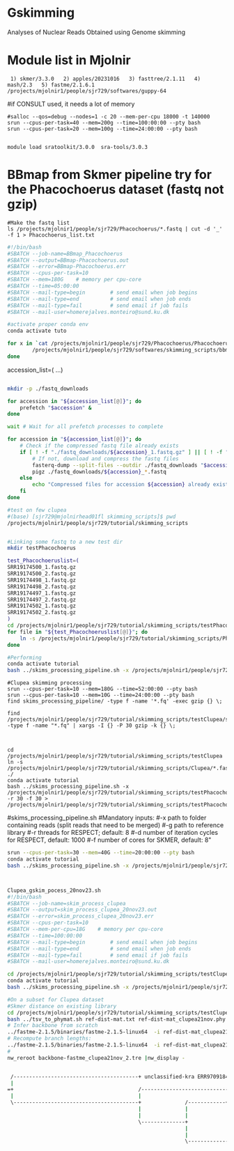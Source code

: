 # Gskimming
 Analyses of Nuclear Reads Obtained using Genome skimming

# Module list in Mjolnir 
```  1) skmer/3.3.0   2) apples/20231016   3) fasttree/2.1.11   4) mash/2.3   5) fastme/2.1.6.1  /projects/mjolnir1/people/sjr729/softwares/guppy-64 ```

#if CONSULT used, it needs a lot of memory
```
#salloc --qos=debug --nodes=1 -c 20 --mem-per-cpu 18000 -t 140000
srun --cpus-per-task=40 --mem=200g --time=100:00:00 --pty bash
srun --cpus-per-task=20 --mem=100g --time=24:00:00 --pty bash


module load sratoolkit/3.0.0  sra-tools/3.0.3
```

# BBmap from Skmer pipeline try for the Phacochoerus dataset (fastq not gzip)
```
#Make the fastq list
ls /projects/mjolnir1/people/sjr729/Phacochoerus/*.fastq | cut -d '_' -f 1 > Phacochoerus_list.txt
```

```bash
#!/bin/bash
#SBATCH --job-name=BBmap_Phacochoerus
#SBATCH --output=BBmap-Phacochoerus.out
#SBATCH --error=BBmap-Phacochoerus.err
#SBATCH --cpus-per-task=10
#SBATCH --mem=180G    # memory per cpu-core
#SBATCH --time=05:00:00
#SBATCH --mail-type=begin        # send email when job begins
#SBATCH --mail-type=end          # send email when job ends
#SBATCH --mail-type=fail         # send email if job fails
#SBATCH --mail-user=homerejalves.monteiro@sund.ku.dk

#activate proper conda env
conda activate tuto

for x in `cat /projects/mjolnir1/people/sjr729/Phacochoerus/Phacochoerus_list.txt`; do 
        /projects/mjolnir1/people/sjr729/softwares/skimming_scripts/bbmap_pipeline.sh ${x}_1.fastq ${x}_2.fastq ${x}_merged.fastq
done 

```
accession_list=(
...)

```bash

mkdir -p ./fastq_downloads

for accession in "${accession_list[@]}"; do
    prefetch "$accession" &
done

wait # Wait for all prefetch processes to complete

for accession in "${accession_list[@]}"; do
    # Check if the compressed fastq file already exists
    if [ ! -f "./fastq_downloads/${accession}_1.fastq.gz" ] || [ ! -f "./fastq_downloads/${accession}_2.fastq.gz" ]; then
        # If not, download and compress the fastq files
        fasterq-dump --split-files --outdir ./fastq_downloads "$accession"
        pigz ./fastq_downloads/${accession}_*.fastq
    else
        echo "Compressed files for accession ${accession} already exist, skipping."
    fi
done
```


```bash
#test on few clupea
#(base) [sjr729@mjolnirhead01fl skimming_scripts]$ pwd
/projects/mjolnir1/people/sjr729/tutorial/skimming_scripts


#Linking some fastq to a new test dir 
mkdir testPhacochoerus

test_Phacochoeruslist=(
SRR19174500_1.fastq.gz
SRR19174500_2.fastq.gz
SRR19174498_1.fastq.gz
SRR19174498_2.fastq.gz
SRR19174497_1.fastq.gz
SRR19174497_2.fastq.gz
SRR19174502_1.fastq.gz
SRR19174502_2.fastq.gz
)
cd /projects/mjolnir1/people/sjr729/tutorial/skimming_scripts/testPhacochoerus
for file in "${test_Phacochoeruslist[@]}"; do
    ln -s /projects/mjolnir1/people/sjr729/tutorial/skimming_scripts/Phacochoerus/"$file" .
done

#Performing 
conda activate tutorial
bash ../skims_processing_pipeline.sh -x /projects/mjolnir1/people/sjr729/tutorial/skimming_scripts/testPhacochoerus
```



```
#Clupea skimming processing
srun --cpus-per-task=10 --mem=180G --time=52:00:00 --pty bash
srun --cpus-per-task=10 --mem=10G --time=24:00:00 --pty bash
find skims_processing_pipeline/ -type f -name '*.fq' -exec gzip {} \;

find /projects/mjolnir1/people/sjr729/tutorial/skimming_scripts/testClupea/skims_processing_pipeline/ -type f -name "*.fq" | xargs -I {} -P 30 gzip -k {} \;



cd /projects/mjolnir1/people/sjr729/tutorial/skimming_scripts/testClupea
ln -s /projects/mjolnir1/people/sjr729/tutorial/skimming_scripts/Clupea/*.fastq.gz ./
conda activate tutorial
bash ../skims_processing_pipeline.sh -x /projects/mjolnir1/people/sjr729/tutorial/skimming_scripts/testPhacochoerus -r 30 -f 30 > /projects/mjolnir1/people/sjr729/tutorial/skimming_scripts/testPhacochoerus.log
```

#skims_processing_pipeline.sh
#Mandatory inputs:
#-x  path to folder containing reads (split reads that need to be merged)
#-g  path to reference library
#-r  threads for RESPECT; default: 8
#-d  number of iteration cycles for RESPECT, default: 1000
#-f  number of cores for SKMER, default: 8"



```bash
srun --cpus-per-task=30 --mem=40G --time=20:00:00 --pty bash
conda activate tutorial
bash ../skims_processing_pipeline.sh -x /projects/mjolnir1/people/sjr729/tutorial/skimming_scripts/testMagpie -r 39 -f 39 > /projects/mjolnir1/people/sjr729/tutorial/skimming_scripts/testMagpie_11feb24_screen.log



Clupea_gskim_pocess_20nov23.sh
#!/bin/bash
#SBATCH --job-name=skim_process_clupea
#SBATCH --output=skim_process_clupea_20nov23.out
#SBATCH --error=skim_process_clupea_20nov23.err
#SBATCH --cpus-per-task=10
#SBATCH --mem-per-cpu=18G    # memory per cpu-core
#SBATCH --time=100:00:00
#SBATCH --mail-type=begin        # send email when job begins
#SBATCH --mail-type=end          # send email when job ends
#SBATCH --mail-type=fail         # send email if job fails
#SBATCH --mail-user=homerejalves.monteiro@sund.ku.dk

cd /projects/mjolnir1/people/sjr729/tutorial/skimming_scripts/testClupea
conda activate tutorial
bash ../skims_processing_pipeline.sh -x /projects/mjolnir1/people/sjr729/tutorial/skimming_scripts/testClupea -r 56 -f 56 > /projects/mjolnir1/people/sjr729/tutorial/skimming_scripts/testClupea/skim_process_clupea_18dec23_screen.log
```

```bash
#On a subset for Clupea dataset
#Skmer distance on existing library
cd /projects/mjolnir1/people/sjr729/tutorial/skimming_scripts/testClupea
bash ../tsv_to_phymat.sh ref-dist-mat.txt ref-dist-mat_clupea21nov.phy
# Infer backbone from scratch
../fastme-2.1.5/binaries/fastme-2.1.5-linux64  -i ref-dist-mat_clupea21nov.phy  -o backbone-fastme_clupea21nov.tre
# Recompute branch lengths:
../fastme-2.1.5/binaries/fastme-2.1.5-linux64  -i ref-dist-mat_clupea21nov.phy  -o backbone-fastme_clupea21nov_2.tre -u backbone-fastme_clupea21nov.tre
#
nw_reroot backbone-fastme_clupea21nov_2.tre |nw_display -


 /----------------------------------------+ unclassified-kra ERR9709184: Kadriorg Wreck, Estonia, 14th century
 |
=+                                        /---------------------------------------------------+ unclassified-kra ERR9709103: Giecz, Poland, 9th-13th century
 |                                        |
 \----------------------------------------+              /------------+ unclassified-kra ERR9709099: Giecz, Poland, 9th-13th century
                                          |              |
                                          |              |                             /-----------------------------------------+ unclassified-kra ERR9709108: Giecz, Poland, 9th-13th century
                                          \--------------+                         /---+
                                                         |                         |   \-----------------------------------+ unclassified-kra ERR9709094: Giecz, Poland, 9th-13th century
                                                         |                         |
                                                         \-------------------------+     /--------------------------------------------+ unclassified-kra ERR9709123: Mala Nieszawka, Poland, 14th-15th century
                                                                                   |     |
                                                                                   |     |    /----------------------------------+ unclassified-kra ERR9709092: Giecz, Poland, 9th-13th century
                                                                                   \-----+    |
                                                                                         |    |  /---------------------------------------+ unclassified-kra ERR9709199: Selso-Vestby, Denmark, 1290-1380 CE
                                                                                         \----+  |
                                                                                              |  |                                           /--------------+ unclassified-kra ERR9709180: Kolowbrzweg Budzistowo, Poland, 750-850 CE
                                                                                              |  |                                           |
                                                                                              |  /-------------------------------------------+              /--------------+ unclassified-kra ERR9709174: BAL_22_HER054, Kolowbrzweg Budzistowo, Poland, 750-850 CE
                                                                                              \--|                                           |              |
                                                                                                 |                                           \--------------+         /-------------------+ unclassified-kra ERR9709173: BAL_22_HER052b, Kolowbrzweg Budzistowo, Poland, 750-850 CE
                                                                                                 |                                                          \---------+
                                                                                                 |                                                                    \---------+ unclassified-kra ERR9709172: BAL_22_HER052a, Kolowbrzweg Budzistowo, Poland, 750-850 CE
                                                                                                 |          /----------------------------------+ unclassified-kra ERR9709155: BAL_22_HER045a,  Kolowbrzweg Budzistowo, Poland, 750-850 CE
                                                                                                 /----------+
                                                                                                 |          \-------------+ unclassified-kra ERR9709149: BAL_22_HER042a,  Kolowbrzweg Budzistowo, Poland, 750-850 CE
                                                                                                 |
                                                                                                /----------------------------------+ unclassified-kra ERR9709124: BAL_22_HER009a, Mala Nieszawka, Poland, 14th-15th century
                                                                                                ||
                                                                                                ||   /--+ unclassified-kra ERR9709109: BAL_22_HER005a,  Giecz, Poland, 9th-13th century
                                                                                                ||   |
                                                                                                |\   |        / unclassified-kra ERR9709101: BAL_22_HER003c, Giecz, Poland, 9th-13th century
                                                                                                |    |   /----+
                                                                                                |    |   |    \+ unclassified-kra ERR9709100: BAL_22_HER003b, Giecz, Poland, 9th-13th century
                                                                                                \----+   |     /--------+ unclassified-kra ERR9709107: BAL_22_HER004d, Giecz, Poland, 9th-13th century
                                                                                                     |   |  /--+
                                                                                                     |   |  |  \-----+ unclassified-kra ERR9709093: BAL_22_HER001b, Giecz, Poland, 9th-13th century
                                                                                                     |   |  |
                                                                                                     |   |  | /+ unclassified-kra ERR9709096: BAL_22_HER002b, Giecz, Poland, 9th-13th century
                                                                                                     \---+  | |
                                                                                                         |  | |      /------+ unclassified-kra ERR9709198: BAL_22_HER118b, Selso-Vestby, Denmark, 1290-1380 CE
                                                                                                         |  | |      |
                                                                                                         |  | |      |          /----------+ unclassified-kra ERR9709191: BAL_22_HER112b, Selso-Vestby, Denmark, 1290-1380 CE
                                                                                                         |  | |      | /--------+
                                                                                                         |  | |      | |        \----------------------------------------------+ unclassified-kra ERR9709190: BAL_22_HER112a, Selso-Vestby, Denmark, 1290-1380 CE
                                                                                                         |  | |     /+ |
                                                                                                         |  | |     || |               /--------+ unclassified-kra ERR9709158: BAL_22_HER045d, Selso-Vestby, Denmark, 1290-1380 CE
                                                                                                         \--+ |     || |               |
                                                                                                            | |     || |             /-/---------+ unclassified-kra ERR9709147: BAL_22_HER041a, Truso Janów Pomorski, Poland, 800-850 CE
                                                                                                            | |     || |             | |
                                                                                                            | |     |\-+             | \ /-----------+ unclassified-kra ERR9709145: BAL_22_HER039e, Truso Janów Pomorski, Poland, 800-850 CE
                                                                                                            | |     |  |             | | |
                                                                                                            | |     |  |             | \-+/--------------+ unclassified-kra ERR9709134: BAL_22_HER037b, Truso Janów Pomorski, Poland, 800-850 CE
                                                                                                            | |     |  |       /-----+   ||
                                                                                                            | |     |  |       |     |   \+    /+ unclassified-kra ERR9709132: BAL_22_HER036d, Truso Janów Pomorski, Poland, 800-850 CE
                                                                                                            | |     |  |       |     |    \----+
                                                                                                            | |     |  \-------+     |         \-------------------------+ unclassified-kra ERR9709130: BAL_22_HER036b, Truso Janów Pomorski, Poland, 800-850 CE
                                                                                                            | |     |          |     |
                                                                                                            | |     |          |     \------------------------------------+ unclassified-kra ERR9709142: BAL_22_HER039b, Truso Janów Pomorski, Poland, 800-850 CE
                                                                                                            \-+     |          |
                                                                                                              |     /          \------+ unclassified-kra ERR9709144: BAL_22_HER039d, Truso Janów Pomorski, Poland, 800-850 CE
                                                                                                              |     |
                                                                                                              |     |          /---------------------------------+ unclassified-kra ERR9709196: BAL_22_HER117, Selso-Vestby, Denmark, 1290-1380 CE
                                                                                                              |     |         /+
                                                                                                              |     |   /-----+\----------------------------------+ unclassified-kra ERR9709115: BAL_22_HER006c, Mala Nieszawka, Poland, 14th-15th century
                                                                                                              |     |   |     |
                                                                                                              |     |   | /   \----+ unclassified-kra ERR9709114: BAL_22_HER006b, Mala Nieszawka, Poland, 14th-15th century
                                                                                                              |     |   | |
                                                                                                              |     |   \-+-----+ unclassified-kra ERR9709127: BAL_22_HER009d,  Mala Nieszawka, Poland, 14th-15th century
                                                                                                              |     | /---+
                                                                                                              |     | |   |                              | unclassified-kra ERR9709136: BAL_22_HER038b, Truso Janów Pomorski, Poland, 800-850 CE
                                                                                                              |     |/+   \---------------------------------+
                                                                                                              |     |||                                     \------+ unclassified-kra ERR9709135: BAL_22_HER038a, Truso Janów Pomorski, Poland, 800-850 CE
                                                                                                              |     |||
                                                                                                              |     /+\+ unclassified-kra ERR9709125: BAL_22_HER009b, Mala Nieszawka, Poland, 14th-15th century
                                                                                                              |     ||
                                                                                                              |     \\-+ unclassified-kra ERR9709126: BAL_22_HER009c, Mala Nieszawka, Poland, 14th-15th century 
                                                                                                              |     |
                                                                                                              |     \-----+ unclassified-kra ERR9709118: BAL_22_HER007c, Mala Nieszawka, Poland, 14th-15th century  
                                                                                                              |     |
                                                                                                              |     | /-+ unclassified-kra ERR9709240: BAL_22_M-HER052, Kalmarsund, Sweden, 2010
                                                                                                              \-----+ |
                                                                                                                    | /-+ unclassified-kra ERR9709243: BAL_22_M-HER055, Kalix, Finland, 2002
                                                                                                                    | |
                                                                                                                    | /+ unclassified-kra ERR9709223: BAL_22_M-HER023, Idefjord - Inner, Norway, 2010
                                                                                                                    | \
                                                                                                                    | \ unclassified-kra ERR9709203: BAL_22_M-HER002, Karmoy, Norway, 2002
                                                                                                                    | |
                                                                                                                    | \-+ unclassified-kra ERR9709219: BAL_22_M-HER019, Kalmarsund, Sweden, 2010
                                                                                                                    | |
                                                                                                                    | \-+ unclassified-kra ERR9709218: BAL_22_M-HER018, Kalix, Finland, 2002
                                                                                                                    | |
                                                                                                                    | \-+ unclassified-kra ERR9709238: BAL_22_M-HER045, Idefjord - Outer, Norway, 2010
                                                                                                                    | |
                                                                                                                    | \-+ unclassified-kra ERR9709234: BAL_22_M-HER037, Måseskär, Sweden, 2003
                                                                                                                    | |
                                                                                                                    | \-+ unclassified-kra ERR9709235: BAL_22_M-HER038, Risor, Norway, 2003
                                                                                                                    | |
                                                                                                                    | \-+ unclassified-kra ERR9709208: BAL_22_M-HER008, More, Norway, 2002
                                                                                                                    | |
                                                                                                                    | \-+ unclassified-kra ERR9709249: BAL_22_M-HER062, Idefjord - Inner, Norway, 2010
                                                                                                                    \-+
                                                                                                                      /-+ unclassified-kra ERR9709214: BAL_22_M-HER014, Måseskär, Sweden, 2003
                                                                                                                      |
                                                                                                                      /-+ unclassified-kra ERR9709211: BAL_22_M-HER011, Risor, Norway, 2003
                                                                                                                      |
                                                                                                                    | unclassified-kra ERR9709232: BAL_22_M-HER035, Måseskär, Sweden, 2003
                                                                                                                      /
                                                                                                                      \-+ unclassified-kra ERR9709204: BAL_22_M-HER003, Karmoy, Norway, 2002
                                                                                                                      |
                                                                                                                      \-+ unclassified-kra ERR9709253: BAL_22_M-HER066, Risor, Norway, 2003

 |-----------------------------------|-----------------------------------|-----------------------------------|----------------------------------|-----------------------------------|------
 0                                0.05                                 0.1                                0.15                                0.2                                0.25
 substitutions/site



```


Magpie_gskim_pocess_20nov23.sh
#!/bin/bash
#SBATCH --job-name=skim_process_magpie
#SBATCH --output=skim_process_magpie_20nov23.out
#SBATCH --error=skim_process_magpie_20nov23.err
#SBATCH --cpus-per-task=35
#SBATCH --mem=200G    # memory per cpu-core
#SBATCH --time=300:00:00
#SBATCH --mail-type=begin        # send email when job begins
#SBATCH --mail-type=end          # send email when job ends
#SBATCH --mail-type=fail         # send email if job fails
#SBATCH --mail-user=homerejalves.monteiro@sund.ku.dk

cd /projects/mjolnir1/people/sjr729/tutorial/skimming_scripts/testMagpie
conda activate tutorial
bash ../skims_processing_pipeline.sh -x /projects/mjolnir1/people/sjr729/tutorial/skimming_scripts/testMagpie -r 32 -f 32 > /projects/mjolnir1/people/sjr729/tutorial/skimming_scripts/testMagpie/skim_process_magpie15dec23.log



##### Clupea redl fastq
```bash
cd /projects/mjolnir1/people/sjr729/tutorial/skimming_scripts/testHanClupea
#!/bin/bash

# Loop through each directory starting with SRR*
for dir in SRR*/; do
    cd "$dir" || continue  # Move into the directory, or skip if it doesn't exist

    # Check if there are .sra files in the directory
    shopt -s nullglob
    shopt -s dotglob

    sra_files=(SRR*.sra)  # Find .sra files

    if [ ${#sra_files[@]} -gt 0 ]; then
        # Convert .sra files to FASTQ
        for file in *.sra; do
            fastq-dump --split-files "$file"
        done

        # Remove .sra files
        rm -f *.sra
        pigz ./fastq_downloads/${accession}_*.fastq

    fi

    # Check if the directory is empty after removing .sra files
    if [ ! "$(ls -A .)" ]; then
        cd ..
        rm -r "$dir"  # Delete the directory if it's empty
    else
        cd ..
    fi
done
```
```bash
conda activate tutorial
bash ../skims_processing_pipeline.sh -x /projects/mjolnir1/people/sjr729/tutorial/skimming_scripts/testClupea -r 32 -f 32 > /projects/mjolnir1/people/sjr729/tutorial/skimming_scripts/testClupea/skim_process_clupea_11dec23_screen.log


srun --cpus-per-task=60 --mem=200G --time=72:00:00 --pty bash
conda activate tutorial
bash ../skims_processing_pipeline.sh -x /projects/mjolnir1/people/sjr729/tutorial/skimming_scripts/testClupea -r 56 -f 56 > /projects/mjolnir1/people/sjr729/tutorial/skimming_scripts/testClupea/skim_process_clupea_13dec23_screen.log
```


bash ../skims_processing_pipeline.sh -x /projects/mjolnir1/people/sjr729/tutorial/skimming_scripts/testMagpie -r 39 -f 39 > /projects/mjolnir1/people/sjr729/tutorial/skimming_scripts/testMagpie/skim_process_magpie_09jan24_screen.log









# 13dec23 bwa_mem
# pwd=/projects/mjolnir1/people/sjr729/tutorial/skimming_scripts/testClupea/angsd
# /projects/mjolnir1/people/sjr729/tutorial/skimming_scripts/testClupea/angsd/scripts/01_bwa_mem_launch.sh

```bash
#!/bin/bash

# Clean session

rm /projects/mjolnir1/people/sjr729/tutorial/skimming_scripts/testClupea/angsd/scripts/00_scripts/BWA*sh

# launch scripts for Colosse

for file in $(ls /projects/mjolnir1/people/sjr729/tutorial/skimming_scripts/testClupea/skims_processing_pipeline/kraken/*.fq.gz|sed -e 's/_.fq.gz//'|sort -u)

do

base=$(basename "$file")

        toEval="cat /projects/mjolnir1/people/sjr729/tutorial/skimming_scripts/testClupea/angsd/scripts/01_bwa_mem.sh | sed 's/__BASE__/$base/g'"; eval $toEval > /projects/mjolnir1/people/sjr729/tutorial/skimming_scripts/testClupea/angsd/scripts/BWA_$base.sh
done


#Submit jobs
for i in $(ls /projects/mjolnir1/people/sjr729/tutorial/skimming_scripts/testClupea/angsd/scripts/BWA*sh); do sbatch $i; done
```


# /projects/mjolnir1/people/sjr729/tutorial/skimming_scripts/testClupea/angsd/scripts/01_bwa_mem.sh
```bash
#!/bin/bash
#SBATCH --job-name=__BASE__bwa_clupea
#SBATCH --output=98_log_files/Map__BASE__bwa_clupea.out
#SBATCH --error=98_log_files/Map__BASE__bwa_clupea.err
#SBATCH --cpus-per-task=10
#SBATCH --mem=25g   
#SBATCH --time=15:00:00
#SBATCH --mail-type=begin        # send email when job begins
#SBATCH --mail-type=end          # send email when job ends
#SBATCH --mail-type=fail         # send email if job fails
#SBATCH --mail-user=homerejalves.monteiro@sund.ku.dk

# Load all required modules for the job
module load gcc/8.2.0
module load bwa/0.7.17
module load samtools/1.18

# Global variables
DATAOUTPUT="/projects/mjolnir1/people/sjr729/tutorial/skimming_scripts/testClupea/angsd/mapped"
DATAINPUT="/projects/mjolnir1/people/sjr729/tutorial/skimming_scripts/testClupea/skims_processing_pipeline/kraken/"
GENOME="/projects/mjolnir1/people/sjr729/tutorial/skimming_scripts/genomeClupea/ncbi_dataset/data/GCA_900700415.2/GCA_900700415.2_Ch_v2.0.2_genomic.fna"
base=__BASE__


#     Align reads
    echo "Aligning $base"
    ID=$(echo "@RG\tID:$base\tSM:$base\tPL:Illumina")

  # Align reads 1 step
    bwa mem -t "$NCPU" \
        -R "$ID" \
        "$GENOME" \
        "$DATAINPUT"/"$base"_fq.gz >"$DATAOUTPUT"/"$base".sam


        # Create bam file
    echo "Creating bam for $base"

    samtools view -bS -h -q 20 -F 4 \
    "$DATAOUTPUT"/"$base".sam >"$DATAOUTPUT"/"$base".bam


     echo "Creating sorted bam for $base"
        samtools sort "$DATAOUTPUT"/"$base".bam -o "$DATAOUTPUT"/"$base".sort.minq20.bam
        samtools index "$DATAOUTPUT"/"$base".sort.minq20.bam
   
   # Clean up
    echo "Removing "$DATAOUTPUT"/"$base".sam"
    echo "Removing "$DATAOUTPUT"/"$base".bam"

        rm "$DATAOUTPUT"/"$base".sam
        rm "$DATAOUTPUT"/"$base".bam

```
# Load all required modules for the job
module load gcc/8.2.0
module load bwa/0.7.17
module load samtools/1.18

# Global variables
DATAOUTPUT="/projects/mjolnir1/people/sjr729/tutorial/skimming_scripts/testClupea/angsd/mapped"
DATAINPUT="/projects/mjolnir1/people/sjr729/tutorial/skimming_scripts/testClupea/skims_processing_pipeline/kraken/"
GENOME="/projects/mjolnir1/people/sjr729/tutorial/skimming_scripts/genomeClupea/ncbi_dataset/data/GCA_900700415.2/GCA_900700415.2_Ch_v2.0.2_genomic.fna"


#     Align reads
    echo "Aligning $base"
    ID=$(echo "@RG\tID:$base\tSM:$base\tPL:Illumina")

  # Align reads 1 step
    bwa mem -t "$NCPU" \
        -R "$ID" \
        "$GENOME" \
        "$DATAINPUT"/"$base"_fq.gz >"$DATAOUTPUT"/"$base".sam


        # Create bam file
    echo "Creating bam for $base"

    samtools view -bS -h -q 20 -F 4 \
    "$DATAOUTPUT"/"$base".sam >"$DATAOUTPUT"/"$base".bam


     echo "Creating sorted bam for $base"
        samtools sort "$DATAOUTPUT"/"$base".bam -o "$DATAOUTPUT"/"$base".sort.minq20.bam
        samtools index "$DATAOUTPUT"/"$base".sort.minq20.bam

   # Clean up
    echo "Removing "$DATAOUTPUT"/"$base".sam"
    echo "Removing "$DATAOUTPUT"/"$base".bam"

        rm "$DATAOUTPUT"/"$base".sam
        rm "$DATAOUTPUT"/"$base".bam


# 18dec MarkDuplicates launcher 02_MarkDuplicates_clipOverlap_launch.sh
```bash
#!/bin/bash

# Clean session

rm 00_scripts/MARKDUP*sh

# launch scripts for Colosse

for file in $(ls /projects/mjolnir1/people/sjr729/tutorial/skimming_scripts/testClupea/angsd/mapped/*sort*.bam|sed -e 's/.sort.minq20.bam//g'|sort -u)
do

base=$(basename "$file")

	toEval="cat /projects/mjolnir1/people/sjr729/tutorial/skimming_scripts/testClupea/angsd/scripts/02_MarkDuplicates_clipOverlap.sh | sed 's/__BASE__/$base/g'"; eval $toEval > /projects/mjolnir1/people/sjr729/tutorial/skimming_scripts/testClupea/angsd/scripts/MARKDUP_$base.sh
done


#Submit jobs
for i in $(ls /projects/mjolnir1/people/sjr729/tutorial/skimming_scripts/testClupea/angsd/scripts/MARKDUP*sh); do sbatch $i; done
```

# 18dec MarkDuplicates +realigned code 02_MarkDuplicates_clipOverlap.sh
```bash
#!/bin/bash
#SBATCH --job-name=markdupnClip__BASE__
#SBATCH --output=98_log_files/DuplicateClip/__BASE__markdnClip.out
#SBATCH --error=98_log_files/DuplicateClip/__BASE__markdnClip.err
#SBATCH --cpus-per-task=10
#SBATCH --mem=25g   
#SBATCH --time=15:00:00
#SBATCH --mail-type=begin        # send email when job begins
#SBATCH --mail-type=end          # send email when job ends
#SBATCH --mail-type=fail         # send email if job fails
#SBATCH --mail-user=homerejalves.monteiro@sund.ku.dk


# Go to the directory from where the job was submitted (initial directory is $HOME)
echo Working directory is $PBS_O_WORKDIR
cd /projects/mjolnir1/people/sjr729/tutorial/skimming_scripts/testClupea/angsd/

### Here follows the user commands:
# Define number of processors
NPROCS=`wc -l < $PBS_NODEFILE`
echo This job has allocated $NPROCS nodes
TIMESTAMP=$(date +%Y-%m-%d_%Hh%Mm%Ss)


#loading modules
module load jdk/1.8.0_291  picard/2.27.5  parallel/20230822   java-jdk/8.0.112   bamutil/1.0.15  python/3.11.3   openjdk/17.0.8  samtools/1.18
module load  jdk/1.8.0_291   picard/2.27.5  parallel/20230822 java-jdk/8.0.112 bamutil/1.0.15 python/3.11.3 openjdk/17.0.8 samtools/1.18 gatk/3.8

# Global variables
DATAOUTPUT="/projects/mjolnir1/people/sjr729/tutorial/skimming_scripts/testClupea/angsd/dedup"
DATAINPUT="/projects/mjolnir1/people/sjr729/tutorial/skimming_scripts/testClupea/angsd/mapped"
base=__BASE__

#tryout with NO CIGAR on MarkDuplicates
picard MarkDuplicates \
I="$DATAINPUT"/"$base".sort.minq20.bam \
O="$DATAOUTPUT"/"$base".nocig.dedup.minq20.bam \
M="$DATAOUTPUT"/"$base".duprmmetrics.txt \
REMOVE_DUPLICATES=true VALIDATION_STRINGENCY=SILENT

wait 

#scripts ClipOverlap with NO CIGAR on MarkDuplicates
/projects/mjolnir1/apps/conda/bamutil-1.0.15/bin/bam clipOverlap \
--in "$DATAOUTPUT"/"$base".nocig.dedup.minq20.bam \
--out "$DATAOUTPUT"/"$base".nocig.dedup_clipoverlap.minq20.bam \
--stats

wait

#ressources
module load samtools/1.12
module load parallel/20160822
module load java/1.8.0
module load bamutil/1.0.14
module load gatk/3.8-0
module load jre/1.8.0-openjdk
module load picard-tools/2.25.2

# Global variables
DATAOUTPUT="/projects/mjolnir1/people/sjr729/tutorial/skimming_scripts/testClupea/angsd/realigned"
DATAINPUT="/projects/mjolnir1/people/sjr729/tutorial/skimming_scripts/testClupea/angsd/dedup"
GENOME="/projects/mjolnir1/people/sjr729/tutorial/skimming_scripts/genomeClupea/ncbi_dataset/data/GCA_900700415.2/GCA_900700415.2_Ch_v2.0.2_genomic.fna"

#move to present working dir
cd $PBS_O_WORKDIR

base=__BASE__

#scripts
#fasta seq dictionary file ref picard
#picard CreateSequenceDictionary R= $GENOME
#-fai ref
#samtools faidx $GENOME

# Index bam files
samtools index "$DATAINPUT"/"$base".nocig.dedup_clipoverlap.minq20.bam 

## Create list of potential in-dels nocig
java -jar /projects/mjolnir1/apps/conda/gatk-3.8/GenomeAnalysisTK-3.8-0-ge9d806836/GenomeAnalysisTK.jar -T RealignerTargetCreator -R $GENOME \
-I "$DATAINPUT"/"$base".nocig.dedup_clipoverlap.minq20.bam  \
-o "$DATAOUTPUT"/"$base".all_samples_for_indel_realigner.nocig.minq20.intervals 

wait

## Run the indel realigner tool nocig
java -jar /projects/mjolnir1/apps/conda/gatk-3.8/GenomeAnalysisTK-3.8-0-ge9d806836/GenomeAnalysisTK.jar \
-T IndelRealigner \
-R $GENOME \
-I "$DATAINPUT"/"$base".nocig.dedup_clipoverlap.minq20.bam \
-targetIntervals "$DATAOUTPUT"/"$base".all_samples_for_indel_realigner.nocig.minq20.intervals \
--consensusDeterminationModel USE_READS --nWayOut _minq20.nocig.realigned.bam

##
mv *realigned.bam realigned/
mv *realigned.bai realigned/

```















# Full launcher
```bash
#!/bin/bash

# Clean session

rm /projects/mjolnir1/people/sjr729/tutorial/skimming_scripts/testClupea/angsd/scripts/scripts/FULLANGSDPROCESS*sh

# launch scripts for Colosse

for file in $(ls /projects/mjolnir1/people/sjr729/tutorial/skimming_scripts/testClupea/skims_processing_pipeline/consult/*__merged|sed -e 's/__merged//'|sort -u)

do

base=$(basename "$file")

        toEval="cat /projects/mjolnir1/people/sjr729/tutorial/skimming_scripts/testClupea/angsd/scripts/full_AngsdProcess.sh | sed 's/__BASE__/$base/g'"; eval $toEval > /projects/mjolnir1/people/sjr729/tutorial/skimming_scripts/testClupea/angsd/scripts/FULLANGSDPROCESS_$base.sh
done


#Submit jobs
for i in $(ls /projects/mjolnir1/people/sjr729/tutorial/skimming_scripts/testClupea/angsd/scripts/FULLANGSDPROCESS*sh); do sbatch $i; done
```

# Full angsd preprocess
```bash
#!/bin/bash
#SBATCH --job-name=__BASE__FULLANGSDPROCESS
#SBATCH --output=98_log_files/__BASE__fullangsdprocees.out
#SBATCH --error=98_log_files/__BASE__fullangsdprocees.err
#SBATCH --cpus-per-task=10
#SBATCH --mem=25g   
#SBATCH --time=15:00:00
#SBATCH --mail-type=begin        # send email when job begins
#SBATCH --mail-type=end          # send email when job ends
#SBATCH --mail-type=fail         # send email if job fails
#SBATCH --mail-user=homerejalves.monteiro@sund.ku.dk

#pwd
cd /projects/mjolnir1/people/sjr729/tutorial/skimming_scripts/testClupea/angsd/
#fasta seq dictionary file ref picard
#picard CreateSequenceDictionary R= $GENOME
#-fai ref
#samtools faidx $GENOME


#module
module load gcc/8.2.0 bwa/0.7.17 samtools/1.18  jdk/1.8.0_291  picard/2.27.5  parallel/20230822 java-jdk/8.0.112 bamutil/1.0.15 python/3.11.3 openjdk/17.0.8 gatk/3.8 

module load gcc/8.2.0 bwa/0.7.17 samtools/1.18  jdk/1.8.0_291  picard/2.27.5  parallel/20230822 java-jdk/8.0.112 bamutil/1.0.15 python/3.11.3 openjdk/17.0.8  gatk-framework/


# Global variables
DATAOUTPUT="/projects/mjolnir1/people/sjr729/tutorial/skimming_scripts/testClupea/angsd/mapped"
DATAINPUT="/projects/mjolnir1/people/sjr729/tutorial/skimming_scripts/testClupea/skims_processing_pipeline/consult/"
GENOME="/projects/mjolnir1/people/sjr729/tutorial/skimming_scripts/genomeClupea/ncbi_dataset/data/GCA_900700415.2/GCA_900700415.2_Ch_v2.0.2_genomic.fna"
base=__BASE__

### BWA ###
#     Align reads
    echo "Aligning $base"
    ID=$(echo "@RG\tID:$base\tSM:$base\tPL:Illumina")

  # Align reads 1 step
    bwa mem -t "$NCPU" \
        -R "$ID" \
        "$GENOME" \
        "$DATAINPUT"/"$base"__merged > "$DATAOUTPUT"/"$base".sam


        # Create bam file
    echo "Creating bam for $base"

    samtools view -bS -h -q 20 -F 4 \
    "$DATAOUTPUT"/"$base".sam >"$DATAOUTPUT"/"$base".bam


     echo "Creating sorted bam for $base"
        samtools sort "$DATAOUTPUT"/"$base".bam -o "$DATAOUTPUT"/"$base".sort.minq20.bam
        samtools index "$DATAOUTPUT"/"$base".sort.minq20.bam
   
   # Clean up
    echo "Removing "$DATAOUTPUT"/"$base".sam"
    echo "Removing "$DATAOUTPUT"/"$base".bam"

        rm "$DATAOUTPUT"/"$base".sam
        rm "$DATAOUTPUT"/"$base".bam

wait

### Mark 'n' clip duplicates ###
# Global variables
DATAOUTPUT="/projects/mjolnir1/people/sjr729/tutorial/skimming_scripts/testClupea/angsd/dedup"
DATAINPUT="/projects/mjolnir1/people/sjr729/tutorial/skimming_scripts/testClupea/angsd/mapped"

#tryout with NO CIGAR on MarkDuplicates
picard MarkDuplicates \
I="$DATAINPUT"/"$base".sort.minq20.bam \
O="$DATAOUTPUT"/"$base".nocig.dedup.minq20.bam \
M="$DATAOUTPUT"/"$base".duprmmetrics.txt \
REMOVE_DUPLICATES=true VALIDATION_STRINGENCY=SILENT

wait 

#scripts ClipOverlap with NO CIGAR on MarkDuplicates
/projects/mjolnir1/apps/conda/bamutil-1.0.15/bin/bam clipOverlap \
--in "$DATAOUTPUT"/"$base".nocig.dedup.minq20.bam \
--out "$DATAOUTPUT"/"$base".nocig.dedup_clipoverlap.minq20.bam \
--stats

wait


### Realign around indels ###
# Global variables
DATAOUTPUT="/projects/mjolnir1/people/sjr729/tutorial/skimming_scripts/testClupea/angsd/realigned"
DATAINPUT="/projects/mjolnir1/people/sjr729/tutorial/skimming_scripts/testClupea/angsd/dedup"
GENOME="/projects/mjolnir1/people/sjr729/tutorial/skimming_scripts/genomeClupea/ncbi_dataset/data/GCA_900700415.2/GCA_900700415.2_Ch_v2.0.2_genomic.fna"

#move to present working dir
cd /projects/mjolnir1/people/sjr729/tutorial/skimming_scripts/testClupea/angsd/


# Index bam files
samtools index "$DATAINPUT"/"$base".nocig.dedup_clipoverlap.minq20.bam 

wait 

## Create list of potential in-dels nocig
java -jar /projects/mjolnir1/apps/conda/gatk-3.8/GenomeAnalysisTK-3.8-0-ge9d806836/GenomeAnalysisTK.jar -T RealignerTargetCreator -R $GENOME \
-I "$DATAINPUT"/"$base".nocig.dedup_clipoverlap.minq20.bam  \
-o "$DATAOUTPUT"/"$base".all_samples_for_indel_realigner.nocig.minq20.intervals 

wait

## Run the indel realigner tool nocig
java -jar /projects/mjolnir1/apps/conda/gatk-3.8/GenomeAnalysisTK-3.8-0-ge9d806836/GenomeAnalysisTK.jar \
-T IndelRealigner \
-R $GENOME \
-I "$DATAINPUT"/"$base".nocig.dedup_clipoverlap.minq20.bam \
-targetIntervals "$DATAOUTPUT"/"$base".all_samples_for_indel_realigner.nocig.minq20.intervals \
--consensusDeterminationModel USE_READS --nWayOut _minq20.nocig.realigned.bam

##
mv *realigned.bam realigned/
mv *realigned.bai realigned/


```




```bash
cd /projects/mjolnir1/people/sjr729/tutorial/skimming_scripts/testClupea
conda activate tutorial
bash ../skims_processing_pipeline.sh -x /projects/mjolnir1/people/sjr729/tutorial/skimming_scripts/testClupea/fastq_downloads -r 36 -f 56 > /projects/mjolnir1/people/sjr729/tutorial/skimming_scripts/testClupea/Sprocess_clupeaAtmore_14djan23_screen.log
```


# For HanClupea
```bash
#!/bin/bash

# Directory containing the folders with .sra files
base_dir="/projects/mjolnir1/people/sjr729/tutorial/skimming_scripts/testHanClupea"

# Loop through each directory starting with SRR*
for dir in "$base_dir"/SRR*/; do
    echo "Checking directory: $dir"

    # Move into the directory, or skip if it doesn't exist
    cd "$dir" || continue

    # Check for existing .fastq.gz files in the directory
    if ls *.fastq.gz 1> /dev/null 2>&1; then
        echo "Skipped: .fastq.gz files already exist in $dir"
        # Return to the base directory and continue with next directory
        cd "$base_dir" || exit
        continue
    fi

    echo "Processing directory: $dir"

    # Enable globbing to match file names
    shopt -s nullglob
    shopt -s dotglob

    # Find .sra files in the directory
    sra_files=(./*.sra)

    if [ ${#sra_files[@]} -gt 0 ]; then
        # Convert .sra files to FASTQ and compress to .gz format
        for file in "${sra_files[@]}"; do
            accession=$(basename "$file" .sra)
            fastq-dump --split-files "$file" && pigz "${accession}"_*.fastq
        done

        # Remove .sra files after conversion
        rm -f ./*.sra
    fi

    # Return to the base directory
    cd "$base_dir" || exit
done

echo "All processing complete."
```

```bash
#!/bin/bash
#SBATCH --job-name=HanSkmin_sbatch
#SBATCH --output=Skmin_sbatch_14jan.out
#SBATCH --error=Skmin_sbatch_14jan.err
#SBATCH --ntasks=1
#SBATCH --cpus-per-task=40
#SBATCH --mem=240G # memory per cpu-core
#SBATCH --time=100:00:00
#SBATCH --mail-type=begin        # send email when job begins
#SBATCH --mail-type=end          # send email when job ends
#SBATCH --mail-type=fail         # send email if job fails
#SBATCH --mail-user=homerejalves.monteiro@sund.ku.dk


cd /projects/mjolnir1/people/sjr729/tutorial/skimming_scripts/testHanClupea
conda activate tutorial
bash ../skims_processing_pipeline.sh -x /projects/mjolnir1/people/sjr729/tutorial/skimming_scripts/testHanClupea/fastq_downloads  -r 38 -f 38 > /projects/mjolnir1/people/sjr729/tutorial/skimming_scripts/testHanClupea/Skmin_sbatch_16jan.log

sbatch --job-name=4xSkmin_sbatch --output=4xSkmin_sbatch_16jan.out --error=4xSkmin_sbatch_16jan.err --ntasks=1 --cpus-per-task=40 --mem=180G --time=100:00:00 --mail-type=begin --mail-type=end --mail-type=fail --mail-user=homerejalves.monteiro@sund.ku.dk --wrap="cd /projects/mjolnir1/people/sjr729/tutorial/skimming_scripts/testClupea && conda activate tutorial && bash ../skims_processing_pipeline.sh -x /projects/mjolnir1/people/sjr729/tutorial/skimming_scripts/testClupea -r 40 -f 40 "
